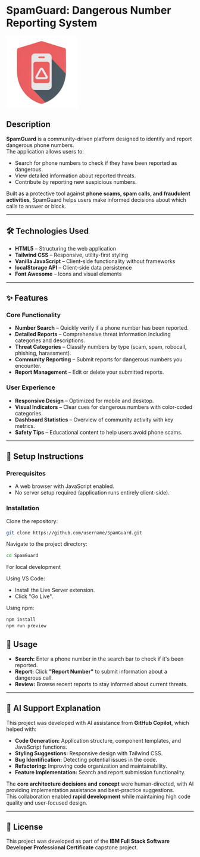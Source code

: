 # SpamGuard: Dangerous Number Reporting System

![SpamGuard Logo](public/android-chrome-192x192.png)

## Description
**SpamGuard** is a community-driven platform designed to identify and report dangerous phone numbers.  
The application allows users to:
- Search for phone numbers to check if they have been reported as dangerous.
- View detailed information about reported threats.
- Contribute by reporting new suspicious numbers.  

Built as a protective tool against **phone scams, spam calls, and fraudulent activities**, SpamGuard helps users make informed decisions about which calls to answer or block.

---

## 🛠 Technologies Used
- **HTML5** – Structuring the web application
- **Tailwind CSS** – Responsive, utility-first styling
- **Vanilla JavaScript** – Client-side functionality without frameworks
- **localStorage API** – Client-side data persistence
- **Font Awesome** – Icons and visual elements

---

## ✨ Features

### Core Functionality
- **Number Search** – Quickly verify if a phone number has been reported.
- **Detailed Reports** – Comprehensive threat information including categories and descriptions.
- **Threat Categories** – Classify numbers by type (scam, spam, robocall, phishing, harassment).
- **Community Reporting** – Submit reports for dangerous numbers you encounter.
- **Report Management** – Edit or delete your submitted reports.

### User Experience
- **Responsive Design** – Optimized for mobile and desktop.
- **Visual Indicators** – Clear cues for dangerous numbers with color-coded categories.
- **Dashboard Statistics** – Overview of community activity with key metrics.
- **Safety Tips** – Educational content to help users avoid phone scams.

---

## 🚀 Setup Instructions

### Prerequisites
- A web browser with JavaScript enabled.
- No server setup required (application runs entirely client-side).

### Installation
Clone the repository:
```bash
git clone https://github.com/username/SpamGuard.git
```
Navigate to the project directory:
```bash
cd SpamGuard
```
For local development

Using VS Code:

- Install the Live Server extension.
- Click "Go Live".

Using npm:
``` bash
npm install
npm run preview
```

## 📖 Usage
- **Search:** Enter a phone number in the search bar to check if it's been reported.
- **Report:** Click **"Report Number"** to submit information about a dangerous call.
- **Review:** Browse recent reports to stay informed about current threats.

---

## 🤖 AI Support Explanation
This project was developed with AI assistance from **GitHub Copilot**, which helped with:

- **Code Generation:** Application structure, component templates, and JavaScript functions.
- **Styling Suggestions:** Responsive design with Tailwind CSS.
- **Bug Identification:** Detecting potential issues in the code.
- **Refactoring:** Improving code organization and maintainability.
- **Feature Implementation:** Search and report submission functionality.

The **core architecture decisions and concept** were human-directed, with AI providing implementation assistance and best-practice suggestions.  
This collaboration enabled **rapid development** while maintaining high code quality and user-focused design.

---

## 📜 License
This project was developed as part of the **IBM Full Stack Software Developer Professional Certificate** capstone project.

